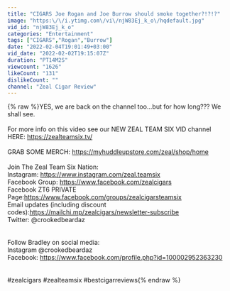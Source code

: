 ```yaml
---
title: "CIGARS Joe Rogan and Joe Burrow should smoke together?!?!?"
image: "https:\/\/i.ytimg.com\/vi\/njW83Ej_k_o\/hqdefault.jpg"
vid_id: "njW83Ej_k_o"
categories: "Entertainment"
tags: ["CIGARS","Rogan","Burrow"]
date: "2022-02-04T19:01:49+03:00"
vid_date: "2022-02-02T19:15:07Z"
duration: "PT14M2S"
viewcount: "1626"
likeCount: "131"
dislikeCount: ""
channel: "Zeal Cigar Review"
---
```

{% raw %}YES, we are back on the channel too...but for how long??? We shall see. <br /><br />For more info on this video see our NEW ZEAL TEAM SIX VID channel<br />HERE: <a rel="nofollow" target="blank" href="https://zealteamsix.tv/">https://zealteamsix.tv/</a><br /><br />GRAB SOME MERCH: <a rel="nofollow" target="blank" href="https://myhuddleupstore.com/zeal/shop/home">https://myhuddleupstore.com/zeal/shop/home</a><br /><br />Join The Zeal Team Six Nation: <br />Instagram: <a rel="nofollow" target="blank" href="https://www.instagram.com/zeal.teamsix">https://www.instagram.com/zeal.teamsix</a><br />Facebook Group: <a rel="nofollow" target="blank" href="https://www.facebook.com/zealcigars">https://www.facebook.com/zealcigars</a><br />Facebook ZT6 PRIVATE Page:<a rel="nofollow" target="blank" href="https://www.facebook.com/groups/zealcigarsteamsix">https://www.facebook.com/groups/zealcigarsteamsix</a><br />Email updates (including discount codes):<a rel="nofollow" target="blank" href="https://mailchi.mp/zealcigars/newsletter-subscribe">https://mailchi.mp/zealcigars/newsletter-subscribe</a><br />Twitter: @crookedbeardaz<br /><br /><br />Follow Bradley on social media: <br />Instagram @crookedbeardaz<br />Facebook: <a rel="nofollow" target="blank" href="https://www.facebook.com/profile.php?id=100002952363230">https://www.facebook.com/profile.php?id=100002952363230</a><br /><br /><br />#zealcigars #zealteamsix #bestcigarreviews{% endraw %}
